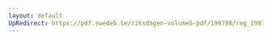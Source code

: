 ```yaml
---
layout: default
UpRedirect: https://pdf.swedeb.se/riksdagen-volumeG-pdf/199798/reg_199798/reg_199798_0289.pdf
---
```

